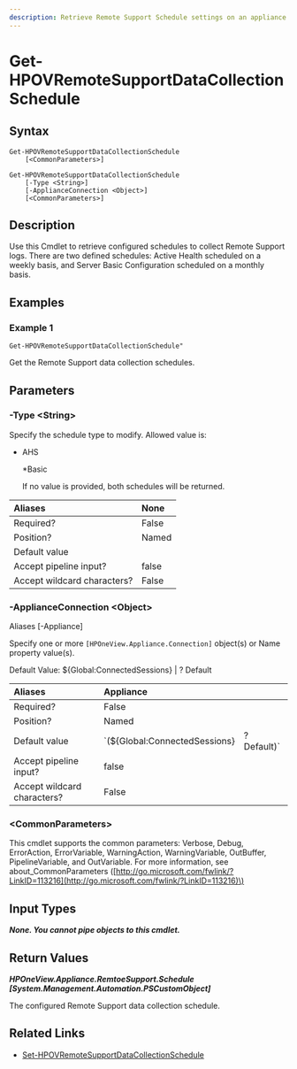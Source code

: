 ```yaml
---
description: Retrieve Remote Support Schedule settings on an appliance.
---
```


# Get-HPOVRemoteSupportDataCollectionSchedule

## Syntax

```text
Get-HPOVRemoteSupportDataCollectionSchedule
    [<CommonParameters>]
```

```text
Get-HPOVRemoteSupportDataCollectionSchedule
    [-Type <String>]
    [-ApplianceConnection <Object>]
    [<CommonParameters>]
```

## Description

Use this Cmdlet to retrieve configured schedules to collect Remote Support logs. There are two defined schedules: Active Health scheduled on a weekly basis, and Server Basic Configuration scheduled on a monthly basis.

## Examples

### Example 1

```text
Get-HPOVRemoteSupportDataCollectionSchedule"
```

Get the Remote Support data collection schedules.

## Parameters

### -Type &lt;String&gt;

Specify the schedule type to modify. Allowed value is:

* AHS

  \*Basic

  If no value is provided, both schedules will be returned.

| Aliases | None |
| :--- | :--- |
| Required? | False |
| Position? | Named |
| Default value |  |
| Accept pipeline input? | false |
| Accept wildcard characters? | False |

### -ApplianceConnection &lt;Object&gt;

Aliases \[-Appliance\]

Specify one or more `[HPOneView.Appliance.Connection]` object\(s\) or Name property value\(s\).

Default Value: ${Global:ConnectedSessions} \| ? Default

| Aliases | Appliance |  |
| :--- | :--- | :--- |
| Required? | False |  |
| Position? | Named |  |
| Default value | \`\(${Global:ConnectedSessions} | ? Default\)\` |
| Accept pipeline input? | false |  |
| Accept wildcard characters? | False |  |

### &lt;CommonParameters&gt;

This cmdlet supports the common parameters: Verbose, Debug, ErrorAction, ErrorVariable, WarningAction, WarningVariable, OutBuffer, PipelineVariable, and OutVariable. For more information, see about\_CommonParameters \([http://go.microsoft.com/fwlink/?LinkID=113216](http://go.microsoft.com/fwlink/?LinkID=113216)\)

## Input Types

_**None. You cannot pipe objects to this cmdlet.**_

## Return Values

_**HPOneView.Appliance.RemtoeSupport.Schedule \[System.Management.Automation.PSCustomObject\]**_

The configured Remote Support data collection schedule.

## Related Links

* [Set-HPOVRemoteSupportDataCollectionSchedule](set-hpovremotesupportdatacollectionschedule.md)

